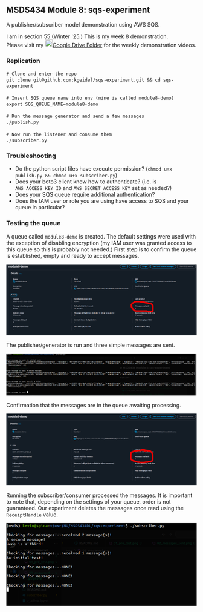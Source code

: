 ## MSDS434 Module 8: sqs-experiment

A publisher/subscriber model demonstration using AWS SQS.

I am in section 55 (Winter '25.) This is my week 8 demonstration. <br>
Please visit my <img src="https://kstatic.googleusercontent.com/files/d57b24106c34c7e50ef3d98423b94ddaf35ad2da73a9b9d4d12f52dbb9dd4c08c2957f6255ab8690d5ef0b32cff8287e09577d05e479d263e872160c4c9e8363" height="20" width="20">[Google Drive Folder](https://drive.google.com/drive/folders/1so_fM2HcdTYzCYSuwtdbxBeXtx1CPN8J?usp=sharing) for the weekly demonstration videos.

### Replication

```shell
# Clone and enter the repo
git clone git@github.com:kgeidel/sqs-experiment.git && cd sqs-experiment

# Insert SQS queue name into env (mine is called module8-demo)
export SQS_QUEUE_NAME=module8-demo

# Run the message generator and send a few messages
./publish.py

# Now run the listener and consume them
./subscriber.py
```

### Troubleshooting

* Do the python script files have execute permission? (`chmod u+x publish.py && chmod u+x subscriber.py`)
* Does your boto3 client know how to authenticate? (i.e. is `AWS_ACCESS_KEY_ID` and `AWS_SECRET_ACCESS_KEY` set as needed?)
* Does your SQS queue require additional authentication?
* Does the IAM user or role you are using have access to SQS and your queue in particular?

### Testing the queue

A queue called `module8-demo` is created. The default settings were used with the exception of disabling encryption (my IAM user was granted access to this queue so this is probably not needed.) First step is to confirm the queue is established, empty and ready to accept messages.

![Step 1](imgs/01_pre_test.png)

The publisher/generator is run and three simple messages are sent.

![Step 2](imgs/02_messages_sent.png)

Confirmation that the messages are in the queue awaiting processing.

![Step 3](imgs/03_enqueued.png)

Running the subscriber/consumer processed the messages. It is important to note that, depending on the settings of your queue, order is not guaranteed. Our experiment deletes the messages once read using the `ReceiptHandle` value.

![Step 4](imgs/04_consumed.png)